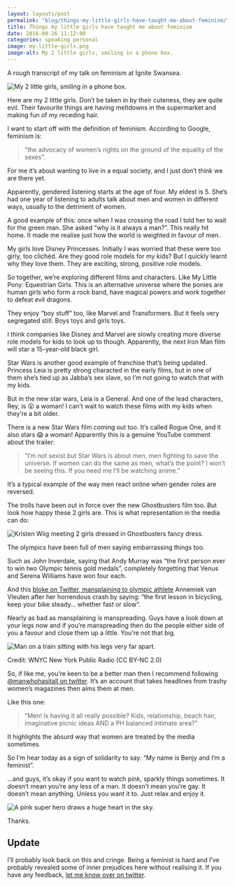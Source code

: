 ```yaml
---
layout: layouts/post
permalink: "blog/things-my-little-girls-have-taught-me-about-feminism/"
title: Things my little girls have taught me about feminism
date: 2016-08-26 11:12:00  
categories: speaking personal
image: my-little-girls.png
image-alt: My 2 little girls, smiling in a phone box.
---
```


A rough transcript of my talk on feminism at Ignite Swansea.  

![My 2 little girls, smiling in a phone box.](/images/my-little-girls.png)

Here are my 2 little girls. Don’t be taken in by their cuteness, they are quite evil. Their favourite things are having meltdowns in the supermarket and making fun of my receding hair.

I want to start off with the definition of feminism. According to Google, feminism is:

> “the advocacy of women’s rights on the ground of the equality of the sexes”.

For me it’s about wanting to live in a equal society, and I just don’t think we are there yet.

Apparently, gendered listening starts at the age of four. My eldest is 5. She’s had one year of listening to adults talk about men and women in different ways, usually to the detriment of women.

A good example of this: once when I was crossing the road I told her to wait for the green man. She asked “why is it always a man?”. This really hit home. It made me realise just how the world is weighted in favour of men.

My girls love Disney Princesses. Initially I was worried that these were too girly, too clichéd. Are they good role models for my kids? But I quickly learnt why they love them. They are exciting, strong, positive role models.

So together, we’re exploring different films and characters. Like My Little Pony: Equestrian Girls. This is an alternative universe where the ponies are human girls who form a rock band, have magical powers and work together to defeat evil dragons.

They enjoy “boy stuff” too, like Marvel and Transformers. But it feels very segregated still. Boys toys and girls toys.

I think companies like Disney and Marvel are slowly creating more diverse role models for kids to look up to though. Apparently, the next Iron Man film will star a 15-year-old black girl.

Star Wars is another good example of franchise that’s being updated. Princess Leia is pretty strong characted in the early films, but in one of them she’s tied up as Jabba’s sex slave, so I’m not going to watch that with my kids.

But in the new star wars, Leia is a General. And one of the lead characters, Rey, is 😮 a woman! I can’t wait to watch these films with my kids when they’re a bit older.

There is a new Star Wars film coming out too. It’s called Rogue One, and it also stars 😱 a woman! Apparently this is a genuine YouTube comment about the trailer:

> “I’m not sexist but Star Wars is about men, men fighting to save the universe. If women can do the same as men, what’s the point? I won’t be seeing this. If you need me I’ll be watching anime.”

It’s a typical example of the way men react online when gender roles are reversed.

The trolls have been out in force over the new Ghostbusters film too. But look how happy these 2 girls are. This is what representation in the media can do:

![Kristen Wiig meeting 2 girls dressed in Ghostbusters fancy dress.](/images/ghostbusters-representation.jpg)

The olympics have been full of men saying embarrassing things too.

Such as John Inverdale, saying that Andy Murray was “the first person ever to win two Olympic tennis gold medals”, completely forgetting that Venus and Serena Williams have won four each.

And this [bloke on Twitter, mansplaining to olympic athlete](https://twitter.com/beggie_smalls/status/762545510930677760) Annemiek van Vleuten after her horrendous crash by saying: “the first lesson in bicycling, keep your bike steady… whether fast or slow”.

Nearly as bad as mansplaining is manspreading. Guys have a look down at your legs now and if you’re manspreading then do the people either side of you a favour and close them up a little. You’re not that big.

![Man on a train sitting with his legs very far apart.](/images/manspreading.jpg)

Credit: WNYC New York Public Radio (CC BY-NC 2.0)

So, if like me, you’re keen to be a better man then I recommend following [@manwhohasitall on twitter](https://twitter.com/manwhohasitall). It’s an account that takes headlines from trashy women’s magazines then aims them at men.

Like this one:

> “Men! Is having it all really possible? Kids, relationship, beach hair, imaginative picnic ideas AND a PH balanced intimate area?”

It highlights the absurd way that women are treated by the media sometimes.

So I’m hear today as a sign of solidarity to say: “My name is Benjy and I’m a feminist”.

…and guys, it’s okay if you want to watch pink, sparkly things sometimes. It doesn’t mean you’re any less of a man. It doesn’t mean you’re gay. It doesn’t mean anything. Unless you want it to. Just relax and enjoy it.

![A pink super hero draws a huge heart in the sky.](/images/glitter-force.gif)

Thanks.

## Update

I’ll probably look back on this and cringe. Being a feminist is hard and I’ve probably revealed some of inner prejudices here without realising it. If you have any feedback, [let me know over on twitter](https://twitter.com/benjystanton).
